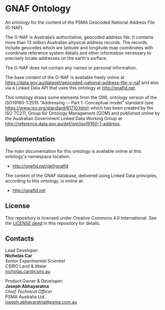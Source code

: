 # GNAF Ontology
An ontology for the content of the PSMA Geocoded National Address File (G-NAF).

The G-NAF is Australia’s authoritative, geocoded address file. It contains more than 13 million Australian physical address records. The records include geocodes which are latitude and longitude map coordinates with coordinate reference system details and other information necessary to precisely locate addresses on the earth's surface.

The G-NAF does not contain any names or personal information.

The base content of the G-NAF is available freely online at https://data.gov.au/dataset/geocoded-national-address-file-g-naf and also via a Linked Data API that uses this ontology at http://gnafld.net.

This ontology draws some elements from the OWL ontology version of the ISO19160-1:2015 "Addressing -- Part 1: Conceptual model" standard (see https://www.iso.org/standard/61710.html) which has been created by the ISO TC211, Group for Ontology Management (GOM) and published online by the Australian Government Linked Data Working Group at http://reference.data.gov.au/def/ont/iso19160-1-address.

## Implementation
The main documentation for this ontology is available online at this ontology's namespace location:

* <http://gnafld.net/def/gnafld>

The content of the GNAF database, delivered using Linked Data principles, according to this ontology, is online at:

* <http://gnafld.net>

## License
This repository is licensed under Creative Commons 4.0 International. See the [LICENSE deed](LICENSE) in this repository for details.

## Contacts
Lead Developer:  
**Nicholas Car**  
*Senior Experimental Scientist*  
CSIRO Land & Water  
<nicholas.car@csiro.au>  


Product Owner & Developer:  
**Joseph Abhayaratna**  
*Chief Technical Officer*  
PSMA Australia Ltd.  
<joseph.abhayaratna@psma.com.au>  
